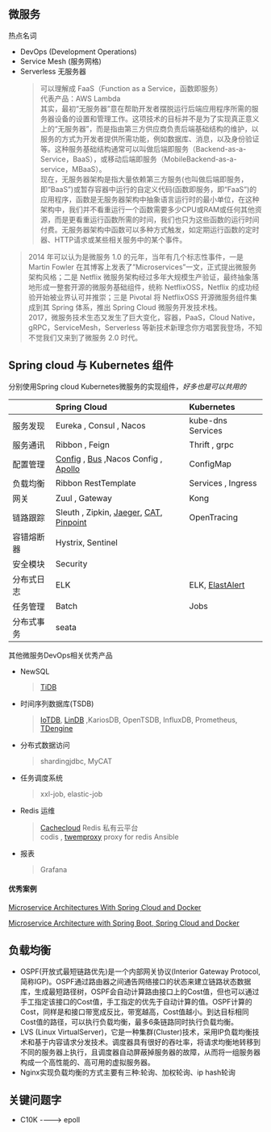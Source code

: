 微服务
--------------------

热点名词
* DevOps (Development Operations)
* Service Mesh (服务网格)
* Serverless 无服务器
    > 可以理解成 FaaS（Function as a Service，函数即服务）   
    代表产品：AWS Lambda  
    其实，最初“无服务器”意在帮助开发者摆脱运行后端应用程序所需的服务器设备的设置和管理工作。这项技术的目标并不是为了实现真正意义上的“无服务器”，而是指由第三方供应商负责后端基础结构的维护，以服务的方式为开发者提供所需功能，例如数据库、消息，以及身份验证等。这种服务基础结构通常可以叫做后端即服务（Backend-as-a-Service，BaaS），或移动后端即服务（MobileBackend-as-a-service，MBaaS）。  
    现在，无服务器架构是指大量依赖第三方服务(也叫做后端即服务，即“BaaS”)或暂存容器中运行的自定义代码(函数即服务，即“FaaS”)的应用程序，函数是无服务器架构中抽象语言运行时的最小单位，在这种架构中，我们并不看重运行一个函数需要多少CPU或RAM或任何其他资源，而是更看重运行函数所需的时间，我们也只为这些函数的运行时间付费。无服务器架构中函数可以多种方式触发，如定期运行函数的定时器、HTTP请求或某些相关服务中的某个事件。      


> 2014 年可以认为是微服务 1.0 的元年，当年有几个标志性事件，一是 Martin Fowler 在其博客上发表了”Microservices”一文，正式提出微服务架构风格；二是 Netflix 微服务架构经过多年大规模生产验证，最终抽象落地形成一整套开源的微服务基础组件，统称 NetflixOSS，Netflix 的成功经验开始被业界认可并推崇；三是 Pivotal 将 NetflixOSS 开源微服务组件集成到其 Spring 体系，推出 Spring Cloud 微服务开发技术栈。  
> 2017，微服务技术生态又发生了巨大变化，容器，PaaS，Cloud Native，gRPC，ServiceMesh，Serverless 等新技术新理念你方唱罢我登场，不知不觉我们又来到了微服务 2.0 时代。



## Spring cloud 与 Kubernetes 组件

分别使用Spring cloud Kubernetes微服务的实现组件，_好多也是可以共用的_

|  | Spring Cloud | Kubernetes |
| :--- | :--- | :--- |
| 服务发现 | Eureka , Consul , Nacos | kube-dns Services |
| 服务通讯 | Ribbon , Feign | Thrift , grpc |
| 配置管理 | [Config](https://spring.io/projects/spring-cloud-config) , [Bus](https://spring.io/projects/spring-cloud-bus) ,Nacos Config , [Apollo](https://github.com/ctripcorp/apollo) | ConfigMap |
| 负载均衡 | Ribbon RestTemplate | Services , Ingress |
| 网关 | Zuul , Gateway | Kong |
| 链路跟踪 | Sleuth , Zipkin, [Jaeger](https://github.com/jaegertracing/jaeger), [CAT](https://github.com/dianping/cat), [Pinpoint](https://github.com/naver/pinpoint) | OpenTracing |
| 容错熔断器 | Hystrix, Sentinel |  |
| 安全模块 | Security |  |
| 分布式日志 | ELK | ELK, [ElastAlert](https://github.com/Yelp/elastalert) |
| 任务管理 | Batch | Jobs |
| 分布式事务 | seata |  |

其他微服务DevOps相关优秀产品
* NewSQL
  > [TiDB](https://github.com/pingcap/tidb)
* 时间序列数据库(TSDB)
  > [IoTDB](https://iotdb.apache.org/), [LinDB](https://github.com/lindb/lindb) ,KariosDB, OpenTSDB, InfluxDB, Prometheus, [TDengine](https://github.com/taosdata/TDengine)
* 分布式数据访问
  > shardingjdbc, MyCAT
* 任务调度系统
  > xxl-job, elastic-job
* Redis 运维
  > [Cachecloud](https://github.com/sohutv/cachecloud) Redis 私有云平台  
  > codis , [twemproxy](https://github.com/twitter/twemproxy) proxy for redis
  > Ansible
* 报表
  > Grafana

#### 优秀案例

[Microservice Architectures With Spring Cloud and Docker](https://dzone.com/articles/microservice-architecture-with-spring-cloud-and-do)

[Microservice Architecture with Spring Boot, Spring Cloud and Docker ](https://github.com/sqshq/PiggyMetrics)


## 负载均衡
* OSPF(开放式最短链路优先)是一个内部网关协议(Interior Gateway Protocol,简称IGP)。OSPF通过路由器之间通告网络接口的状态来建立链路状态数据库，生成最短路径树，OSPF会自动计算路由接口上的Cost值，但也可以通过手工指定该接口的Cost值，手工指定的优先于自动计算的值。OSPF计算的Cost，同样是和接口带宽成反比，带宽越高，Cost值越小。到达目标相同Cost值的路径，可以执行负载均衡，最多6条链路同时执行负载均衡。
* LVS (Linux VirtualServer)，它是一种集群(Cluster)技术，采用IP负载均衡技术和基于内容请求分发技术。调度器具有很好的吞吐率，将请求均衡地转移到不同的服务器上执行，且调度器自动屏蔽掉服务器的故障，从而将一组服务器构成一个高性能的、高可用的虚拟服务器。
* Nginx实现负载均衡的方式主要有三种:轮询、加权轮询、ip hash轮询


## 关键问题字
* C10K   ---->  epoll
